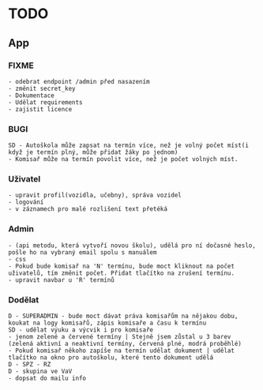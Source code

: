 # TODO

## App

### FIXME
    - odebrat endpoint /admin před nasazením
    - změnit secret_key
    - Dokumentace
    - Udělat requirements
    - zajistit licence

### BUGI
    SD - Autoškola může zapsat na termín více, než je volný počet míst(i když je termín plný, může přidat žáky po jednom)
    - Komisař může na termín povolit více, než je počet volných míst. 

### Uživatel
    - upravit profil(vozidla, učebny), správa vozidel
    - logování
    - v záznamech pro malé rozlišení text přetéká
    
### Admin 
    - (api metodu, která vytvoří novou školu), udělá pro ní dočasné heslo, pošle ho na vybraný email spolu s manuálem
    - css
    - Pokud bude komisař na 'N' termínu, bude moct kliknout na počet uživatelů, tím změnit počet. Přidat tlačítko na zrušení termínu.
    - upravit navbar u 'R' termínů
### Dodělat
    D - SUPERADMIN - bude moct dávat práva komisařům na nějakou dobu, koukat na logy komisařů, zápis komisaře a času k termínu
    SD - udělat výuku a výcvik i pro komisaře
    - jenom zelené a červené termíny | Stejně jsem zůstal u 3 barev (zelená aktivní a neaktivní termíny, červená plné, modrá proběhlé)
    - Pokud komisař někoho zapíše na termín udělat dokument | udělat tlačítko na okno pro autoškolu, které tento dokument udělá
    D - SPZ - RZ
    D - skupina ve VaV
    - dopsat do mailu info
    
    